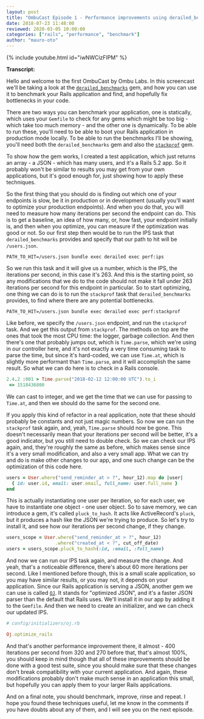 ```yaml
---
layout: post
title: "OmbuCast Episode 1 - Performance improvements using derailed_benchmarks"
date: 2018-07-23 11:48:00
reviewed: 2020-03-05 10:00:00
categories: ["rails", "performance", "benchmark"]
author: "mauro-oto"
---
```


{% include youtube.html id="iwNWCizFlPM" %}

**Transcript:**

Hello and welcome to the first OmbuCast by Ombu Labs. In this screencast we'll
be taking a look at the
[`derailed_benchmarks`](https://github.com/schneems/derailed_benchmarks) gem,
and how you can use it to benchmark your Rails application and find, and
hopefully fix bottlenecks in your code.

<!--more-->

There are two ways you can benchmark your application, one is statically, which
uses your `Gemfile` to check for any gems which might be too big - which take
too much memory - and the other one is dynamically. To be able to run these,
you'll need to be able to boot your Rails application in production mode
locally. To be able to run the benchmarks I'll be showing, you'll need both the
`derailed_benchmarks` gem and also the
[`stackprof`](https://github.com/tmm1/stackprof) gem.

To show how the gem works, I created a test application, which just returns an
array - a JSON - which has many users, and it's a Rails 5.2 app. So it probably
won't be similar to results you may get from your own applications, but it's
good enough for, just showing how to apply these techniques.

So the first thing that you should do is finding out which one of your endpoints
is slow, be it in production or in development (usually you'll want to optimize
your production endpoints). And when you do that, you will need to measure how
many iterations per second the endpoint can do. This is to get a baseline, an
idea of how many, or, how fast, your endpoint initially is, and then when you
optimize, you can measure if the optimization was good or not. So our first step
then would be to run the IPS task that `derailed_benchmarks` provides and
specify that our path to hit will be `/users.json`.

`PATH_TO_HIT=/users.json bundle exec derailed exec perf:ips`

So we run this task and it will give us a number, which is the
IPS, the iterations per second, in this case it's 263. And this is the starting
point, so any modifications that we do to the code should not make it fall under
263 iterations per second for this endpoint in particular. So to start
optimizing, one thing we can do is to run the `stackprof` task that
`derailed_benchmarks` provides, to find where there are any potential
bottlenecks.

`PATH_TO_HIT=/users.json bundle exec derailed exec perf:stackprof`

Like before, we specify the `/users.json` endpoint, and run the
`stackprof` task. And we get this output from `stackprof`. The methods on top
are the ones that took the most CPU time: the logger, garbage collection. And
then there's one that probably jumps out, which is `Time.parse`, which we're
using in our controller here, and it's not exactly a very time consuming task to
parse the time, but since it's hard-coded, we can use `Time.at`, which is
slightly more performant than `Time.parse`, and it will accomplish the same
result. So what we can do here is to check in a Rails console.

```ruby
2.4.2 :001 > Time.parse("2018-02-12 12:00:00 UTC").to_i
 => 1518436800
```

We can cast to integer, and we get the time that we can use for passing to
`Time.at`, and then we should do the same for the second one.

If you apply this kind of refactor in a real application, note that these should
probably be constants and not just magic numbers. So now we can run the
`stackprof` task again, and, yeah, `Time.parse` should now be gone. This doesn't
necessarily mean that your iterations per second will be better, it's a good
indicator, but you still need to double check. So we can check our IPS again,
and, they're roughly the same as before, which makes sense since it's a very
small modification, and also a very small app. What we can try and do is make
other changes to our app, and one such change can be the optimization of this
code here.

```ruby
users = User.where("send_reminder_at > ?", hour_12).map do |user|
  { id: user.id, email: user.email, full_name: user.full_name }
end
```

This is actually instantiating one user per iteration, so for each user, we have
to instantiate one object - one user object. So to save memory, we can introduce
a gem, it's called `pluck_to_hash`. It acts like ActiveRecord's `pluck`, but it
produces a hash like the JSON we're trying to produce. So let's try to install
it, and see how our iterations per second change, if they change.

```ruby
users_scope = User.where("send_reminder_at > ?", hour_12)
                  .where("created_at < ?", cut_off_date)
users = users_scope.pluck_to_hash(:id, :email, :full_name)
```

And now we can run our IPS task again, and measure the change. And yeah,
that's a noticeable difference, there's about 60 more iterations per second.
Like I mentioned before though, this is a small scale application, so you may
have similar results, or you may not, it depends on your application. Since our
Rails application is serving a JSON, another gem we can use is called
[`OJ`](https://github.com/ohler55/oj). It stands for "optimized JSON", and it's
a faster JSON parser than the default that Rails uses. We'll install it in our
app by adding it to the `Gemfile`. And then we need to create an initializer,
and we can check our updated IPS.

```ruby
# config/initializers/oj.rb

Oj.optimize_rails
```

And that's another performance improvement there, it almost - 400 iterations per
second from 320 and 270 before that, that's almost 100%, you should keep in mind
though that all of these improvements should be done with a good test suite,
since you should make sure that these changes don't break compatibility with
your current application. And again, these modifications probably don't make
much sense in an application this small, but hopefully you can apply them to
your larger Rails applications.

And on a final note, you should benchmark, improve, rinse and repeat. I hope you
found these techniques useful, let me know in the comments if you have doubts
about any of them, and I will see you on the next episode.
